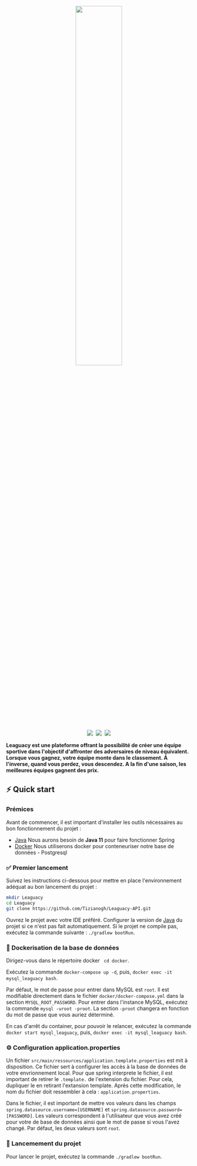 <p align="center"><img width=50% src="https://i.ibb.co/kDHYx4b/preview-removebg-preview.png"></p>


<p align="center"><img src="https://img.shields.io/badge/Java-1.11-fdff00?style=for-the-badge&logo=Java">&nbsp;
<img src="https://img.shields.io/badge/Spring-2.6.4-fdff00?style=for-the-badge&logo=Spring">&nbsp;
<img src="https://img.shields.io/badge/MySQL-8-fdff00?style=for-the-badge&logo=Java"></p>

**Leaguacy est une plateforme offrant la possibilité de créer une équipe sportive dans l'objectif d'affronter des adversaires de niveau équivalent. Lorsque vous gagnez, votre équipe monte dans le classement. À l'inverse, quand vous perdez, vous descendez. A la fin d'une saison, les meilleures équipes gagnent des prix.**


## ⚡️ Quick start


### Prémices


Avant de commencer, il est important d'installer les outils nécessaires au bon fonctionnement du projet :
- [Java](https://www.oracle.com/fr/java/technologies/javase/jdk11-archive-downloads.html) Nous aurons besoin de **Java 11** pour faire fonctionner Spring
- [Docker](https://www.docker.com/) Nous utiliserons docker pour conteneuriser notre base de données - Postgresql


### ✅ Premier lancement


Suivez les instructions ci-dessous pour mettre en place l'environnement adéquat au bon lancement du projet :

```sh
mkdir Leaguacy
cd Leaguacy
git clone https://github.com/Tizianogh/Leaguacy-API.git
```

Ouvrez le projet avec votre IDE préféré. Configurer la version de [Java](https://www.oracle.com/fr/java/technologies/javase/jdk11-archive-downloads.html) du projet si ce n'est pas fait automatiquement. Si le projet ne compile pas, exécutez la commande suivante : ``./gradlew bootRun``.


### 🐳 Dockerisation de la base de données


Dirigez-vous dans le répertoire docker ``` cd docker```.

Exécutez la commande ```docker-compose up -d```, puis, 
```docker exec -it mysql_leaguacy bash```.

Par défaut, le mot de passe pour entrer dans MySQL est ```root```. Il est modifiable directement dans le fichier ```docker/docker-compose.yml``` dans la section ``MYSQL_ROOT_PASSWORD``.
Pour entrer dans l'instance MySQL, exécutez la commande ```mysql -uroot -proot```. La section ``-proot`` changera en fonction du mot de passe que vous auriez déterminé.

En cas d'arrêt du container, pour pouvoir le relancer, exécutez la commande ``docker start mysql_leaguacy``, puis, ``docker exec -it mysql_leaguacy bash``.


### ⚙ Configuration application.properties️


Un fichier ```src/main/ressources/application.template.properties``` est mit à disposition. Ce fichier sert à configurer les accès à la base de données de votre envrionnement local.
Pour que spring interprete le fichier, il est important de retirer le  ``.template.`` de l'extension du fichier. Pour cela, dupliquer le en retirant l'extansion template. Après cette modification, le nom du fichier doit ressembler à cela : ``application.properties``.

Dans le fichier, il est important de mettre vos valeurs dans les champs ``spring.datasource.username=[USERNAME]`` et ``spring.datasource.password=[PASSWORD]``. Les valeurs correspondent à l'utilisateur que vous avez créé pour votre de base de données ainsi que le mot de passe si vous l'avez changé. Par défaut, les deux valeurs sont ``root``.


### 🏁 Lancemement du projet


Pour lancer le projet, exécutez la commande ```./gradlew bootRun```.
